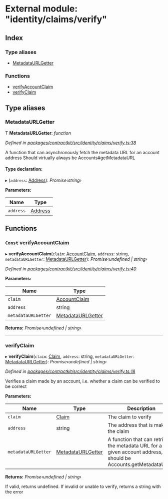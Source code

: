 # External module: "identity/claims/verify"

## Index

### Type aliases

* [MetadataURLGetter](_identity_claims_verify_.md#metadataurlgetter)

### Functions

* [verifyAccountClaim](_identity_claims_verify_.md#const-verifyaccountclaim)
* [verifyClaim](_identity_claims_verify_.md#verifyclaim)

## Type aliases

###  MetadataURLGetter

Ƭ **MetadataURLGetter**: *function*

*Defined in [packages/contractkit/src/identity/claims/verify.ts:38](https://github.com/celo-org/celo-monorepo/blob/master/packages/contractkit/src/identity/claims/verify.ts#L38)*

A function that can asynchronously fetch the metadata URL for an account address
Should virtually always be Accounts#getMetadataURL

#### Type declaration:

▸ (`address`: [Address](_base_.md#address)): *Promise‹string›*

**Parameters:**

Name | Type |
------ | ------ |
`address` | [Address](_base_.md#address) |

## Functions

### `Const` verifyAccountClaim

▸ **verifyAccountClaim**(`claim`: [AccountClaim](_identity_claims_account_.md#accountclaim), `address`: string, `metadataURLGetter`: [MetadataURLGetter](_identity_claims_verify_.md#metadataurlgetter)): *Promise‹undefined | string›*

*Defined in [packages/contractkit/src/identity/claims/verify.ts:40](https://github.com/celo-org/celo-monorepo/blob/master/packages/contractkit/src/identity/claims/verify.ts#L40)*

**Parameters:**

Name | Type |
------ | ------ |
`claim` | [AccountClaim](_identity_claims_account_.md#accountclaim) |
`address` | string |
`metadataURLGetter` | [MetadataURLGetter](_identity_claims_verify_.md#metadataurlgetter) |

**Returns:** *Promise‹undefined | string›*

___

###  verifyClaim

▸ **verifyClaim**(`claim`: [Claim](_identity_claims_claim_.md#claim), `address`: string, `metadataURLGetter`: [MetadataURLGetter](_identity_claims_verify_.md#metadataurlgetter)): *Promise‹undefined | string›*

*Defined in [packages/contractkit/src/identity/claims/verify.ts:18](https://github.com/celo-org/celo-monorepo/blob/master/packages/contractkit/src/identity/claims/verify.ts#L18)*

Verifies a claim made by an account, i.e. whether a claim can be verified to be correct

**Parameters:**

Name | Type | Description |
------ | ------ | ------ |
`claim` | [Claim](_identity_claims_claim_.md#claim) | The claim to verify |
`address` | string | The address that is making the claim |
`metadataURLGetter` | [MetadataURLGetter](_identity_claims_verify_.md#metadataurlgetter) | A function that can retrieve the metadata URL for a given account address,                          should be Accounts.getMetadataURL() |

**Returns:** *Promise‹undefined | string›*

If valid, returns undefined. If invalid or unable to verify, returns a string with the error
